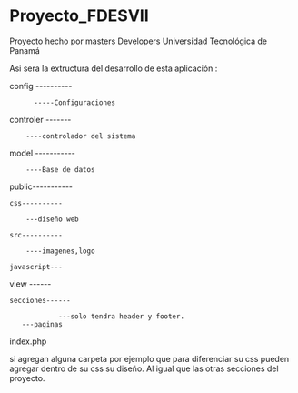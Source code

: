 # Proyecto_FDESVII
Proyecto hecho por masters Developers  Universidad Tecnológica de Panamá

Asi sera la extructura del desarrollo de esta aplicación :


config ----------

          -----Configuraciones

controler -------

        ----controlador del sistema

model -----------
    
        ----Base de datos

public-----------

    css----------

        ---diseño web

    src----------

        ----imagenes,logo

    javascript---


view ------
    
    secciones------

                ---solo tendra header y footer.
       ---paginas 

index.php


si agregan alguna carpeta por ejemplo que para diferenciar su css pueden agregar dentro de su css su diseño. Al
igual que las otras secciones del proyecto.